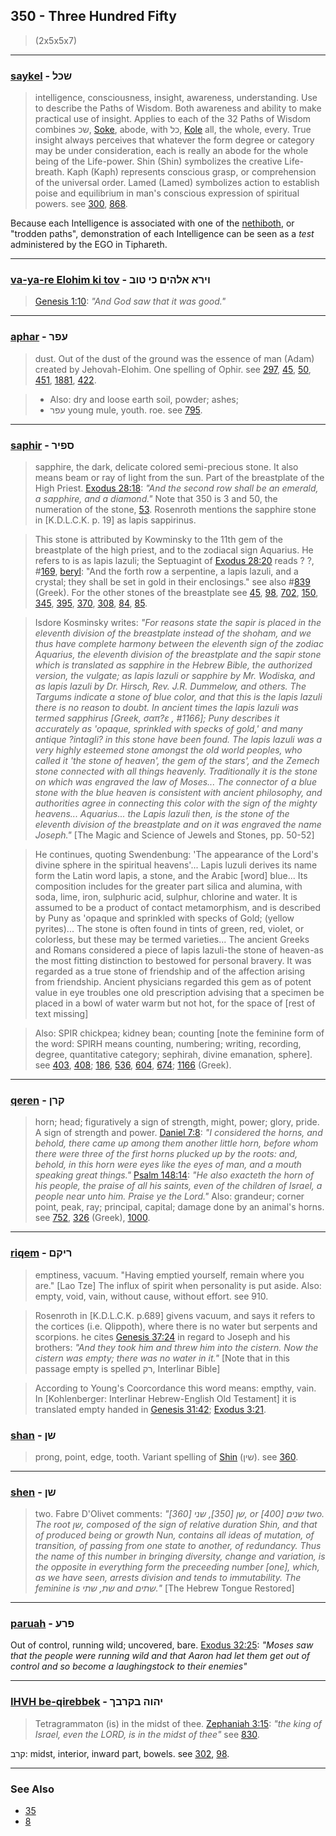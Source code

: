 ## 350 - Three Hundred Fifty
> (2x5x5x7)

---

### [saykel](/keys/ShKL) - שכל
> intelligence, consciousness, insight, awareness, understanding. Use to describe the Paths of Wisdom. Both awareness and ability to make practical use of insight. Applies to each of the 32 Paths of Wisdom combines שכ, [Soke](/keys/ShK), abode, with כל, [Kole](/keys/KL) all, the whole, every. True insight always perceives that whatever the form degree or category may be under consideration, each is really an abode for the whole being of the Life-power. Shin (Shin) symbolizes the creative Life-breath. Kaph (Kaph) represents conscious grasp, or comprehension of the universal order. Lamed (Lamed) symbolizes action to establish poise and equilibrium in man's conscious expression of spiritual powers. see [300](300), [868](868).

Because each Intelligence is associated with one of the [nethiboth](/keys/NThIBVTh), or "trodden paths", demonstration of each Intelligence can be seen as a *test* administered by the EGO in Tiphareth.

---

### [va-ya-re Elohim ki tov](/keys/VIRA.ALHIM.KI.TVB) - וירא אלהים כי טוב
> [Genesis 1:10](http://biblehub.com/genesis/1-10.htm): *"And God saw that it was good."*

---

### [aphar](/keys/OPR) - עפר
> dust. Out of the dust of the ground was the essence of man (Adam) created by Jehovah-Elohim. One spelling of Ophir. see [297](297), [45](45), [50](50), [451](451), [1881](1881), [422](422).

> - Also: dry and loose earth soil, powder; ashes;
> - עפר young mule, youth. roe. see [795](795).

---

### [saphir](/keys/SPIR) - ספיר
> sapphire, the dark, delicate colored semi-precious stone. It also means beam or ray of light from the sun. Part of the breastplate of the High Priest. [Exodus 28:18](http://biblehub.com/exodus/28-18.htm): *"And the second row shall be an emerald, a sapphire, and a diamond."* Note that 350 is 3 and 50, the numeration of the stone, [53](53). Rosenroth mentions the sapphire stone in [K.D.L.C.K. p. 19] as lapis sappirinus.

> This stone is attributed by Kowminsky to the 11th gem of the breastplate of the high priest, and to the zodiacal sign Aquarius. He refers to is as lapis lazuli; the Septuagint of [Exodus 28:20](http://biblehub.com/exodus/28-20.htm) reads ? ?, #[169](169), [beryl](169): "And the forth row a serpentine, a lapis lazuli, and a crystal; they shall be set in gold in their enclosings." see also #[839](839) (Greek). For the other stones of the breastplate see [45](45), [98](98), [702](702), [150](150), [345](345), [395](395), [370](370), [308](308), [84](84), [85](85).

> Isdore Kosminsky writes: *"For reasons state the sapir is placed in the eleventh division of the breastplate instead of the shoham, and we thus have complete harmony between the eleventh sign of the zodiac Aquarius, the eleventh division of the breastplate and the sapir stone which is translated as sapphire in the Hebrew Bible, the authorized version, the vulgate; as lapis lazuli or sapphire by Mr. Wodiska, and as lapis lazuli by Dr. Hirsch, Rev. J.R. Dummelow, and others. The Targums indicate a stone of blue color, and that this is the lapis lazuli there is no reason to doubt. In ancient times the lapis lazuli was termed sapphirus [Greek, σαπ?ε , #1166]; Puny describes it accurately as 'opaque, sprinkled with specks of gold,' and many antique ?intagli? in this stone have been found. The lapis lazuli was a very highly esteemed stone amongst the old world peoples, who called it 'the stone of heaven', the gem of the stars', and the Zemech stone connected with all things heavenly. Traditionally it is the stone on which was engraved the law of Moses... The connector of a blue stone with the blue heaven is consistent with ancient philosophy, and authorities agree in connecting this color with the sign of the mighty heavens... Aquarius... the Lapis lazuli then, is the stone of the eleventh division of the breastplate and on it was engraved the name Joseph."* [The Magic and Science of Jewels and Stones, pp. 50-52]

> He continues, quoting Swendenbung: 'The appearance of the Lord's divine sphere in the spiritual heavens'... Lapis luzuli derives its name form the Latin word lapis, a stone, and the Arabic [word] blue... Its composition includes for the greater part silica and alumina, with soda, lime, iron, sulphuric acid, sulphur, chlorine and water. It is assumed to be a product of contact metamorphism, and is described by Puny as 'opaque and sprinkled with specks of Gold; (yellow pyrites)... The stone is often found in tints of green, red, violet, or colorless, but these may be termed varieties... The ancient Greeks and Romans considered a piece of lapis lazuli-the stone of heaven-as the most fitting distinction to bestowed for personal bravery. It was regarded as a true stone of friendship and of the affection arising from friendship. Ancient physicians regarded this gem as of potent value in eye troubles one old prescription advising that a specimen be placed in a bowl of water warm but not hot, for the space of [rest of text missing]

> Also: SPIR chickpea; kidney bean; counting [note the feminine form of the word: SPIRH means counting, numbering; writing, recording, degree, quantitative category; sephirah, divine emanation, sphere]. see [403](403), [408](408); [186](186), [536](536), [604](604), [674](674); [1166](1166) (Greek).

---

### [qeren](/keys/QRN) - קרן
> horn; head; figuratively a sign of strength, might, power; glory, pride. A sign of strength and power. [Daniel 7:8](http://biblehub.com/daniel/7-8.htm): *"I considered the horns, and behold, there came up among them another little horn, before whom there were three of the first horns plucked up by the roots: and, behold, in this horn were eyes like the eyes of man, and a mouth speaking great things."* [Psalm 148:14](http://biblehub.com/psalms/148-14.htm): *"He also exacteth the horn of his people, the praise of all his saints, even of the children of Israel, a people near unto him. Praise ye the Lord."* Also: grandeur; corner point, peak, ray; principal, capital; damage done by an animal's horns. see [752](752), [326](326) (Greek), [1000](1000).

---

### [riqem](/keys/RIQM) - ריקם
> emptiness, vacuum. "Having emptied yourself, remain where you are." [Lao Tze] The influx of spirit when personality is put aside. Also: empty, void, vain, without cause, without effort. see 910.

> Rosenroth in [K.D.L.C.K. p.689] givens vacuum, and says it refers to the cortices (i.e. Qlippoth), where there is no water but serpents and scorpions. he cites [Genesis 37:24](http://biblehub.com/genesis/37-24.htm) in regard to Joseph and his brothers: *"And they took him and threw him into the cistern. Now the cistern was empty; there was no water in it."* [Note that in this passage empty is spelled רק, Interlinar Bible]

> According to Young's Coorcordance this word means: empthy, vain. In [Kohlenberger: Interlinar Hebrew-English Old Testament] it is translated empty handed in [Genesis 31:42](http://biblehub.com/genesis/31-42.htm); [Exodus 3:21](http://biblehub.com/exodus/3-21.htm).

### [shan](/keys/ShN) - שן
> prong, point, edge, tooth. Variant spelling of [Shin](/keys/ShIN) (שין). see [360](360).

---

### [shen](/keys/ShN) - שן
> two. Fabre D'Olivet comments: *"שן [350], שני [360], or שנים [400] two. The root שן, composed of the sign of relative duration Shin, and that of produced being or growth Nun, contains all ideas of mutation, of transition, of passing from one state to another, of redundancy. Thus the name of this number in bringing diversity, change and variation, is the opposite in everything form the preceeding number [one], which, as we have seen, arrests division and tends to immutability. The feminine is שת, שתי and שתים."* [The Hebrew Tongue Restored]

---

### [paruah](/keys/PRO) - פרע
Out of control, running wild; uncovered, bare. [Exodus 32:25](http://biblehub.com/exodus/32-25.htm): *"Moses saw that the people were running wild and that Aaron had let them get out of control and so become a laughingstock to their enemies"*

---

### [IHVH be-qirebbek](/keys/IHVH.BQRBK) - יהוה בקרבך
> Tetragrammaton (is) in the midst of thee. [Zephaniah 3:15](http://biblehub.com/zephaniah/3-15.htm): *"the king of Israel, even the LORD, is in the midst of thee"* see [830](830).

קרב: midst, interior, inward part, bowels. see [302](302), [98](98).

---

### See Also

- [35](35)
- [8](8)

